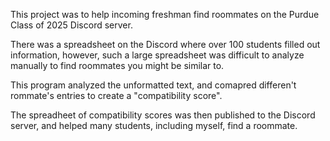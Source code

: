 This project was to help incoming freshman find roommates on the Purdue Class of 2025 Discord server.

There was a spreadsheet on the Discord where over 100 students filled out information, however, such a large spreadsheet was difficult to analyze manually to find roommates you might be similar to.

This program analyzed the unformatted text, and comapred differen't rommate's entries to create a "compatibility score".

The spreadheet of compatibility scores was then published to the Discord server, and helped many students, including myself, find a roommate.
